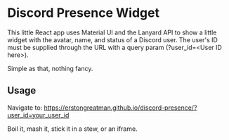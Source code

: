 # Discord Presence Widget

This little React app uses Material UI and the Lanyard API to show a little widget with the avatar, name, and status of a Discord user. The user's ID must be supplied through the URL with a query param (?user_id=\<User ID here\>).

Simple as that, nothing fancy.

## Usage

Navigate to: https://erstongreatman.github.io/discord-presence/?user_id=your_user_id

Boil it, mash it, stick it in a stew, or an iframe.
